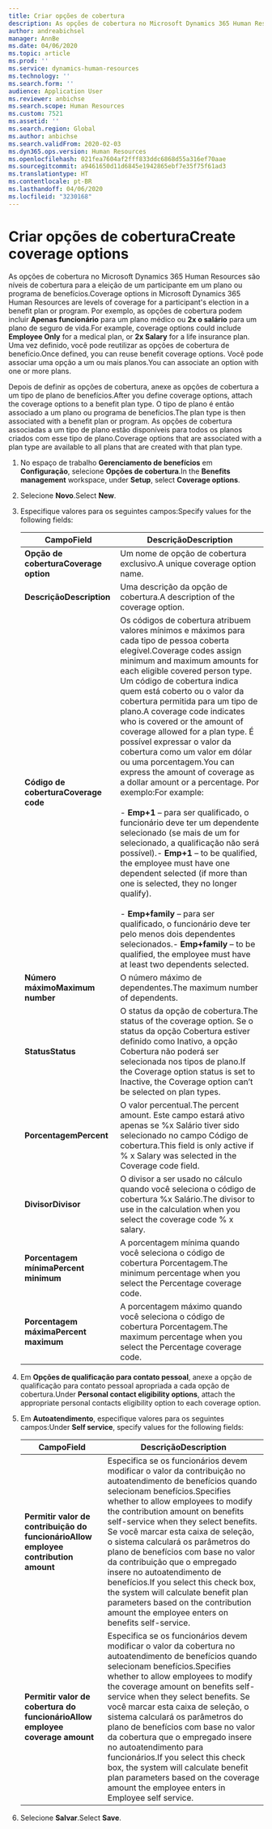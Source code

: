 ```yaml
---
title: Criar opções de cobertura
description: As opções de cobertura no Microsoft Dynamics 365 Human Resources são níveis de cobertura para a eleição de um participante em um plano ou programa de benefícios.
author: andreabichsel
manager: AnnBe
ms.date: 04/06/2020
ms.topic: article
ms.prod: ''
ms.service: dynamics-human-resources
ms.technology: ''
ms.search.form: ''
audience: Application User
ms.reviewer: anbichse
ms.search.scope: Human Resources
ms.custom: 7521
ms.assetid: ''
ms.search.region: Global
ms.author: anbichse
ms.search.validFrom: 2020-02-03
ms.dyn365.ops.version: Human Resources
ms.openlocfilehash: 021fea7604af2fff833ddc6868d55a316ef70aae
ms.sourcegitcommit: a9461650d11d6845e1942865ebf7e35f75f61ad3
ms.translationtype: HT
ms.contentlocale: pt-BR
ms.lasthandoff: 04/06/2020
ms.locfileid: "3230168"
---
```

# <a name="create-coverage-options"></a><span data-ttu-id="2b900-103">Criar opções de cobertura</span><span class="sxs-lookup"><span data-stu-id="2b900-103">Create coverage options</span></span>

<span data-ttu-id="2b900-104">As opções de cobertura no Microsoft Dynamics 365 Human Resources são níveis de cobertura para a eleição de um participante em um plano ou programa de benefícios.</span><span class="sxs-lookup"><span data-stu-id="2b900-104">Coverage options in Microsoft Dynamics 365 Human Resources are levels of coverage for a participant's election in a benefit plan or program.</span></span> <span data-ttu-id="2b900-105">Por exemplo, as opções de cobertura podem incluir **Apenas funcionário** para um plano médico ou **2x o salário** para um plano de seguro de vida.</span><span class="sxs-lookup"><span data-stu-id="2b900-105">For example, coverage options could include **Employee Only** for a medical plan, or **2x Salary** for a life insurance plan.</span></span> <span data-ttu-id="2b900-106">Uma vez definido, você pode reutilizar as opções de cobertura de benefício.</span><span class="sxs-lookup"><span data-stu-id="2b900-106">Once defined, you can reuse benefit coverage options.</span></span> <span data-ttu-id="2b900-107">Você pode associar uma opção a um ou mais planos.</span><span class="sxs-lookup"><span data-stu-id="2b900-107">You can associate an option with one or more plans.</span></span>

<span data-ttu-id="2b900-108">Depois de definir as opções de cobertura, anexe as opções de cobertura a um tipo de plano de benefícios.</span><span class="sxs-lookup"><span data-stu-id="2b900-108">After you define coverage options, attach the coverage options to a benefit plan type.</span></span> <span data-ttu-id="2b900-109">O tipo de plano é então associado a um plano ou programa de benefícios.</span><span class="sxs-lookup"><span data-stu-id="2b900-109">The plan type is then associated with a benefit plan or program.</span></span> <span data-ttu-id="2b900-110">As opções de cobertura associadas a um tipo de plano estão disponíveis para todos os planos criados com esse tipo de plano.</span><span class="sxs-lookup"><span data-stu-id="2b900-110">Coverage options that are associated with a plan type are available to all plans that are created with that plan type.</span></span> 

1. <span data-ttu-id="2b900-111">No espaço de trabalho **Gerenciamento de benefícios** em **Configuração**, selecione **Opções de cobertura**.</span><span class="sxs-lookup"><span data-stu-id="2b900-111">In the **Benefits management** workspace, under **Setup**, select **Coverage options**.</span></span>

2. <span data-ttu-id="2b900-112">Selecione **Novo**.</span><span class="sxs-lookup"><span data-stu-id="2b900-112">Select **New**.</span></span>

3. <span data-ttu-id="2b900-113">Especifique valores para os seguintes campos:</span><span class="sxs-lookup"><span data-stu-id="2b900-113">Specify values for the following fields:</span></span>

   | <span data-ttu-id="2b900-114">Campo</span><span class="sxs-lookup"><span data-stu-id="2b900-114">Field</span></span> | <span data-ttu-id="2b900-115">Descrição</span><span class="sxs-lookup"><span data-stu-id="2b900-115">Description</span></span> |
   | --- | --- |
   | <span data-ttu-id="2b900-116">**Opção de cobertura**</span><span class="sxs-lookup"><span data-stu-id="2b900-116">**Coverage option**</span></span> | <span data-ttu-id="2b900-117">Um nome de opção de cobertura exclusivo.</span><span class="sxs-lookup"><span data-stu-id="2b900-117">A unique coverage option name.</span></span> |
   | <span data-ttu-id="2b900-118">**Descrição**</span><span class="sxs-lookup"><span data-stu-id="2b900-118">**Description**</span></span> | <span data-ttu-id="2b900-119">Uma descrição da opção de cobertura.</span><span class="sxs-lookup"><span data-stu-id="2b900-119">A description of the coverage option.</span></span> |
   | <span data-ttu-id="2b900-120">**Código de cobertura**</span><span class="sxs-lookup"><span data-stu-id="2b900-120">**Coverage code**</span></span> | <span data-ttu-id="2b900-121">Os códigos de cobertura atribuem valores mínimos e máximos para cada tipo de pessoa coberta elegível.</span><span class="sxs-lookup"><span data-stu-id="2b900-121">Coverage codes assign minimum and maximum amounts for each eligible covered person type.</span></span> <span data-ttu-id="2b900-122">Um código de cobertura indica quem está coberto ou o valor da cobertura permitida para um tipo de plano.</span><span class="sxs-lookup"><span data-stu-id="2b900-122">A coverage code indicates who is covered or the amount of coverage allowed for a plan type.</span></span> <span data-ttu-id="2b900-123">É possível expressar o valor da cobertura como um valor em dólar ou uma porcentagem.</span><span class="sxs-lookup"><span data-stu-id="2b900-123">You can express the amount of coverage as a dollar amount or a percentage.</span></span> <span data-ttu-id="2b900-124">Por exemplo:</span><span class="sxs-lookup"><span data-stu-id="2b900-124">For example:</span></span></br></br><span data-ttu-id="2b900-125">- **Emp+1** – para ser qualificado, o funcionário deve ter um dependente selecionado (se mais de um for selecionado, a qualificação não será possível).</span><span class="sxs-lookup"><span data-stu-id="2b900-125">- **Emp+1** – to be qualified, the employee must have one dependent selected (if more than one is selected, they no longer qualify).</span></span></br></br><span data-ttu-id="2b900-126">- **Emp+family** – para ser qualificado, o funcionário deve ter pelo menos dois dependentes selecionados.</span><span class="sxs-lookup"><span data-stu-id="2b900-126">- **Emp+family** – to be qualified, the employee must have at least two dependents selected.</span></span> |
   | <span data-ttu-id="2b900-127">**Número máximo**</span><span class="sxs-lookup"><span data-stu-id="2b900-127">**Maximum number**</span></span> | <span data-ttu-id="2b900-128">O número máximo de dependentes.</span><span class="sxs-lookup"><span data-stu-id="2b900-128">The maximum number of dependents.</span></span> |
   | <span data-ttu-id="2b900-129">**Status**</span><span class="sxs-lookup"><span data-stu-id="2b900-129">**Status**</span></span> | <span data-ttu-id="2b900-130">O status da opção de cobertura.</span><span class="sxs-lookup"><span data-stu-id="2b900-130">The status of the coverage option.</span></span> <span data-ttu-id="2b900-131">Se o status da opção Cobertura estiver definido como Inativo, a opção Cobertura não poderá ser selecionada nos tipos de plano.</span><span class="sxs-lookup"><span data-stu-id="2b900-131">If the Coverage option status is set to Inactive, the Coverage option can’t be selected on plan types.</span></span> |
   | <span data-ttu-id="2b900-132">**Porcentagem**</span><span class="sxs-lookup"><span data-stu-id="2b900-132">**Percent**</span></span> | <span data-ttu-id="2b900-133">O valor percentual.</span><span class="sxs-lookup"><span data-stu-id="2b900-133">The percent amount.</span></span> <span data-ttu-id="2b900-134">Este campo estará ativo apenas se %x Salário tiver sido selecionado no campo Código de cobertura.</span><span class="sxs-lookup"><span data-stu-id="2b900-134">This field is only active if % x Salary was selected in the Coverage code field.</span></span> |
   | <span data-ttu-id="2b900-135">**Divisor**</span><span class="sxs-lookup"><span data-stu-id="2b900-135">**Divisor**</span></span> | <span data-ttu-id="2b900-136">O divisor a ser usado no cálculo quando você seleciona o código de cobertura %x Salário.</span><span class="sxs-lookup"><span data-stu-id="2b900-136">The divisor to use in the calculation when you select the coverage code % x salary.</span></span> |
   | <span data-ttu-id="2b900-137">**Porcentagem mínima**</span><span class="sxs-lookup"><span data-stu-id="2b900-137">**Percent minimum**</span></span> | <span data-ttu-id="2b900-138">A porcentagem mínima quando você seleciona o código de cobertura Porcentagem.</span><span class="sxs-lookup"><span data-stu-id="2b900-138">The minimum percentage when you select the Percentage coverage code.</span></span> |
   | <span data-ttu-id="2b900-139">**Porcentagem máxima**</span><span class="sxs-lookup"><span data-stu-id="2b900-139">**Percent maximum**</span></span> | <span data-ttu-id="2b900-140">A porcentagem máximo quando você seleciona o código de cobertura Porcentagem.</span><span class="sxs-lookup"><span data-stu-id="2b900-140">The maximum percentage when you select the Percentage coverage code.</span></span> |

4. <span data-ttu-id="2b900-141">Em **Opções de qualificação para contato pessoal**, anexe a opção de qualificação para contato pessoal apropriada a cada opção de cobertura.</span><span class="sxs-lookup"><span data-stu-id="2b900-141">Under **Personal contact eligibility options**, attach the appropriate personal contacts eligibility option to each coverage option.</span></span>

5. <span data-ttu-id="2b900-142">Em **Autoatendimento**, especifique valores para os seguintes campos:</span><span class="sxs-lookup"><span data-stu-id="2b900-142">Under **Self service**, specify values for the following fields:</span></span>

   | <span data-ttu-id="2b900-143">Campo</span><span class="sxs-lookup"><span data-stu-id="2b900-143">Field</span></span> | <span data-ttu-id="2b900-144">Descrição</span><span class="sxs-lookup"><span data-stu-id="2b900-144">Description</span></span> |
   | --- | --- |
   | <span data-ttu-id="2b900-145">**Permitir valor de contribuição do funcionário**</span><span class="sxs-lookup"><span data-stu-id="2b900-145">**Allow employee contribution amount**</span></span> | <span data-ttu-id="2b900-146">Especifica se os funcionários devem modificar o valor da contribuição no autoatendimento de benefícios quando selecionam benefícios.</span><span class="sxs-lookup"><span data-stu-id="2b900-146">Specifies whether to allow employees to modify the contribution amount on benefits self-service when they select benefits.</span></span> <span data-ttu-id="2b900-147">Se você marcar esta caixa de seleção, o sistema calculará os parâmetros do plano de benefícios com base no valor da contribuição que o empregado insere no autoatendimento de benefícios.</span><span class="sxs-lookup"><span data-stu-id="2b900-147">If you select this check box, the system will calculate benefit plan parameters based on the contribution amount the employee enters on benefits self-service.</span></span> |
   | <span data-ttu-id="2b900-148">**Permitir valor de cobertura do funcionário**</span><span class="sxs-lookup"><span data-stu-id="2b900-148">**Allow employee coverage amount**</span></span> | <span data-ttu-id="2b900-149">Especifica se os funcionários devem modificar o valor da cobertura no autoatendimento de benefícios quando selecionam benefícios.</span><span class="sxs-lookup"><span data-stu-id="2b900-149">Specifies whether to allow employees to modify the coverage amount on benefits self-service when they select benefits.</span></span> <span data-ttu-id="2b900-150">Se você marcar esta caixa de seleção, o sistema calculará os parâmetros do plano de benefícios com base no valor da cobertura que o empregado insere no autoatendimento para funcionários.</span><span class="sxs-lookup"><span data-stu-id="2b900-150">If you select this check box, the system will calculate benefit plan parameters based on the coverage amount the employee enters in Employee self service.</span></span> |

6. <span data-ttu-id="2b900-151">Selecione **Salvar**.</span><span class="sxs-lookup"><span data-stu-id="2b900-151">Select **Save**.</span></span> 

